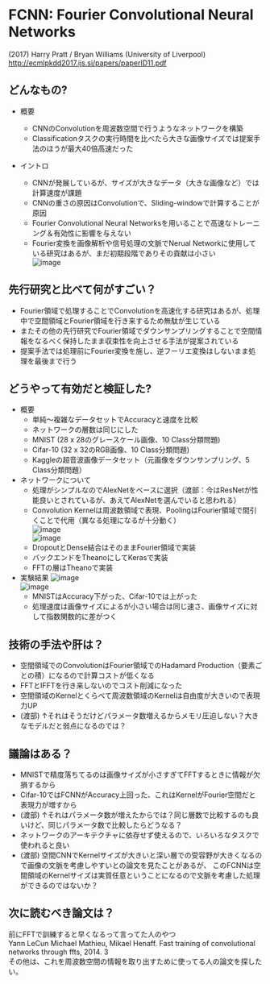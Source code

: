 
# FCNN: Fourier Convolutional Neural Networks
(2017) Harry Pratt / Bryan Williams (University of Liverpool)  
http://ecmlpkdd2017.ijs.si/papers/paperID11.pdf

## どんなもの?
- 概要
  - CNNのConvolutionを周波数空間で行うようなネットワークを構築
  - Classificationタスクの実行時間を比べたら大きな画像サイズでは提案手法のほうが最大40倍高速だった

- イントロ
  - CNNが発展しているが、サイズが大きなデータ（大きな画像など）では計算速度が課題  
  - CNNの重さの原因はConvolutionで、Sliding-windowで計算することが原因
  - Fourier Convolutional Neural Networksを用いることで高速なトレーニング＆有効性に影響を与えない
  - Fourier変換を画像解析や信号処理の文脈でNerual Networkに使用している研究はあるが、まだ初期段階でありその貢献は小さい  
  ![image](https://user-images.githubusercontent.com/12442472/48743358-25efd100-eca6-11e8-9214-97e3e107d810.png)  

## 先行研究と比べて何がすごい？
- Fourier領域で処理することでConvolutionを高速化する研究はあるが、処理中で空間領域とFourier領域を行き来するため無駄が生じている
- またその他の先行研究でFourier領域でダウンサンプリングすることで空間情報をなるべく保持したまま収束性を向上させる手法が提案されている
- 提案手法では処理前にFourier変換を施し、逆フーリエ変換はしないまま処理を最後まで行う


## どうやって有効だと検証した?
- 概要
  - 単純〜複雑なデータセットでAccuracyと速度を比較
  - ネットワークの層数は同じにした
  - MNIST (28 x 28のグレースケール画像、10 Class分類問題)
  - Cifar-10 (32 x 32のRGB画像、10 Class分類問題)
  - Kaggleの超音波画像データセット（元画像をダウンサンプリング、5 Class分類問題）
- ネットワークについて
  - 処理がシンプルなのでAlexNetをベースに選択（渡部：今はResNetが性能良いとされているが、あえてAlexNetを選んでいると思われる）
  - Convolution Kernelは周波数領域で表現、PoolingはFourier領域で間引くことで代用（異なる処理になるが十分動く）  
  ![image](https://user-images.githubusercontent.com/12442472/48743260-b24dc400-eca5-11e8-8c6c-d4835a4e0757.png)  
  ![image](https://user-images.githubusercontent.com/12442472/48743282-cee9fc00-eca5-11e8-8a87-6b1c4563a63b.png)  
  - DropoutとDense結合はそのままFourier領域で実装
  - バックエンドをTheanoにしてKerasで実装
  - FFTの層はTheanoで実装
- 実験結果
![image](https://user-images.githubusercontent.com/12442472/48743331-022c8b00-eca6-11e8-9582-e9cdc63dda64.png)  
![image](https://user-images.githubusercontent.com/12442472/48743350-1a040f00-eca6-11e8-8de4-c16284c4c8a3.png)  
  - MNISTはAccuracy下がった、Cifar-10では上がった
  - 処理速度は画像サイズによるが小さい場合は同じ速さ、画像サイズに対して指数関数的に差がつく



## 技術の手法や肝は？
- 空間領域でのConvolutionはFourier領域でのHadamard Production（要素ごとの積）になるので計算コストが低くなる
- FFTとIFFTを行き来しないのでコスト削減になった
- 空間領域のKernelとくらべて周波数領域のKernelは自由度が大きいので表現力UP
- (渡部) ↑それはそうだけどパラメータ数増えるからメモリ圧迫しない？大きなモデルだと弱点になるのでは？


## 議論はある？
- MNISTで精度落ちてるのは画像サイズが小さすぎてFFTするときに情報が欠損するから
- Cifar-10ではFCNNがAccuracy上回った、これはKernelがFourier空間だと表現力が増すから
- (渡部) ↑それはパラメータ数が増えたからでは？同じ層数で比較するのも良いけど、同じパラメータ数で比較したらどうなる？
- ネットワークのアーキテクチャに依存せず使えるので、いろいろなタスクで使われると良い
- (渡部) 空間CNNでKernelサイズが大きいと深い層での受容野が大きくなるので画像の文脈を考慮しやすいとの論文を見たことがあるが、
このFCNNは空間領域のKernelサイズは実質任意ということになるので文脈を考慮した処理ができるのではないか？

## 次に読むべき論文は？
前にFFTで訓練すると早くなるって言ってた人のやつ  
Yann LeCun Michael Mathieu, Mikael Henaff. Fast training of convolutional networks
 through ffts, 2014. 3  
その他は、これを周波数空間の情報を取り出すために使ってる人の論文を探したい。


















